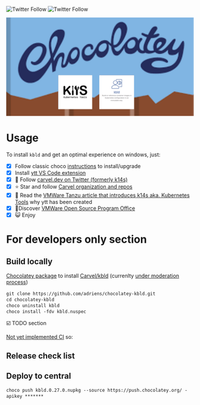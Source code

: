 ![Twitter Follow](https://img.shields.io/twitter/follow/rastadidi?style=social)
![Twitter Follow](https://img.shields.io/twitter/follow/carvel_dev?label=Follow%20Carvel.dev&style=social)

![Project banner](choco-kbld-banner.png)


# Usage

To install `kbld` and get an optimal experience on windows, just:

- [x] Follow classic choco [instructions](https://chocolatey.org/packages/kbld/) to install/upgrade
- [x] Install [ytt VS Code extension](https://marketplace.visualstudio.com/items?itemName=ewrenn.vscode-ytt)
- [x] :newspaper: Follow [carvel.dev on Twitter (formerly k14s)](https://twitter.com/carvel_dev)
- [x] :star: Star and follow [Carvel organization and repos](https://github.com/vmware-tanzu)
- [x] :book: Read the [VMWare Tanzu article that introduces k14s aka. Kubernetes Tools](https://tanzu.vmware.com/content/blog/introducing-k14s-kubernetes-tools-simple-and-composable-tools-for-application-deployment) why ytt has been created
- [x] :rocket:Discover [VMWare Open Source Program Office](http://vmware.github.io/)
- [x] :smiley_cat: Enjoy

# For developers only section

## Build locally

[Chocolatey package](https://chocolatey.org/packages/kbld/) to install [Carvel/kbld](https://github.com/vmware-tanzu/carvel-kbld) (currenlty [under moderation process](https://github.com/adriens/chocolatey-kbld/issues/1))

```
git clone https://github.com/adriens/chocolatey-kbld.git
cd chocolatey-kbld
choco uninstall kbld
choco install -fdv kbld.nuspec
```

:ballot_box_with_check: TODO section

[Not yet implemented CI](https://github.com/adriens/chocolatey-kbld/issues/2) so:

## Release check list


## Deploy to central

```
choco push kbld.0.27.0.nupkg --source https://push.chocolatey.org/ -apikey *******
```
